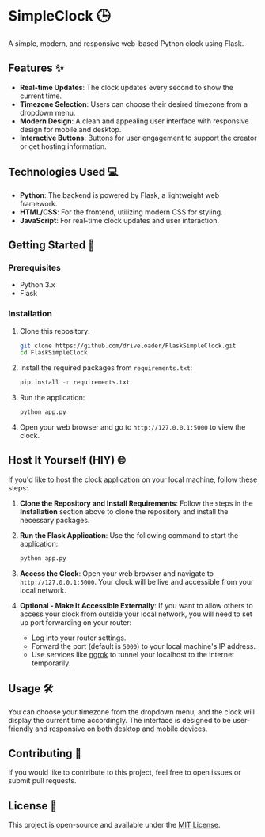 # SimpleClock 🕒

A simple, modern, and responsive web-based Python clock using Flask.

## Features ✨

- **Real-time Updates**: The clock updates every second to show the current time.
- **Timezone Selection**: Users can choose their desired timezone from a dropdown menu.
- **Modern Design**: A clean and appealing user interface with responsive design for mobile and desktop.
- **Interactive Buttons**: Buttons for user engagement to support the creator or get hosting information.

## Technologies Used 💻

- **Python**: The backend is powered by Flask, a lightweight web framework.
- **HTML/CSS**: For the frontend, utilizing modern CSS for styling.
- **JavaScript**: For real-time clock updates and user interaction.

## Getting Started 🚀

### Prerequisites

- Python 3.x
- Flask

### Installation

1. Clone this repository:
   ```bash
   git clone https://github.com/driveloader/FlaskSimpleClock.git
   cd FlaskSimpleClock
   ```

2. Install the required packages from `requirements.txt`:
   ```bash
   pip install -r requirements.txt
   ```

3. Run the application:
   ```bash
   python app.py
   ```

4. Open your web browser and go to `http://127.0.0.1:5000` to view the clock.

## Host It Yourself (HIY) 🌐

If you'd like to host the clock application on your local machine, follow these steps:

1. **Clone the Repository and Install Requirements**:
   Follow the steps in the **Installation** section above to clone the repository and install the necessary packages.

2. **Run the Flask Application**:
   Use the following command to start the application:
   ```bash
   python app.py
   ```

3. **Access the Clock**:
   Open your web browser and navigate to `http://127.0.0.1:5000`. Your clock will be live and accessible from your local network.

4. **Optional - Make It Accessible Externally**:
   If you want to allow others to access your clock from outside your local network, you will need to set up port forwarding on your router:
   - Log into your router settings.
   - Forward the port (default is `5000`) to your local machine's IP address.
   - Use services like [ngrok](https://ngrok.com/) to tunnel your localhost to the internet temporarily.

## Usage 🛠️

You can choose your timezone from the dropdown menu, and the clock will display the current time accordingly. The interface is designed to be user-friendly and responsive on both desktop and mobile devices.

## Contributing 🤝

If you would like to contribute to this project, feel free to open issues or submit pull requests. 

## License 📜

This project is open-source and available under the [MIT License](LICENSE).
```
